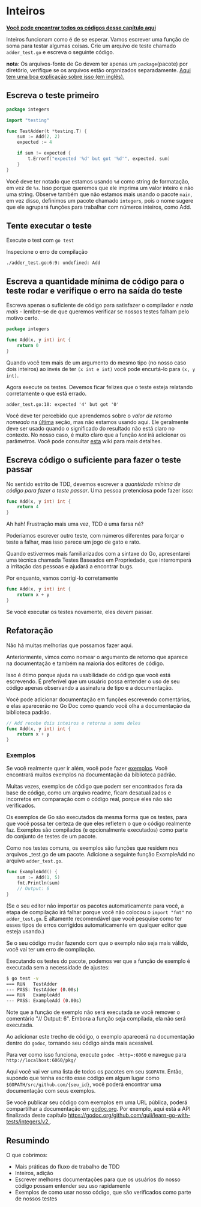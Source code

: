 # Inteiros

**[Você pode encontrar todos os códigos desse capítulo aqui](https://github.com/larien/learn-go-with-tests/tree/master/integers)**

Inteiros funcionam como é de se esperar. Vamos escrever uma função de soma para testar algumas coisas. Crie um arquivo de teste chamado `adder_test.go` e escreva o seguinte código.

**nota**: Os arquivos-fonte de Go devem ter apenas um `package`(pacote) por diretório, verifique se os arquivos estão organizados separadamente. [Aqui tem uma boa explicação sobre isso (em inglês).](https://dave.cheney.net/2014/12/01/five-suggestions-for-setting-up-a-go-project)

## Escreva o teste primeiro

```go
package integers

import "testing"

func TestAdder(t *testing.T) {
    sum := Add(2, 2)
    expected := 4

    if sum != expected {
        t.Errorf("expected '%d' but got '%d'", expected, sum)
    }
}
```

Você deve ter notado que estamos usando `%d` como string de formatação, em vez de `%s`. Isso porque queremos que ele imprima um valor inteiro e não uma string.
Observe também que não estamos mais usando o pacote `main`, em vez disso, definimos um pacote chamado `integers`, pois o nome sugere que ele agrupará funções para trabalhar com números inteiros, como Add.

## Tente executar o teste

Execute o test com `go test`

Inspecione o erro de compilação

`./adder_test.go:6:9: undefined: Add`

## Escreva a quantidade mínima de código para o teste rodar e verifique o erro na saída do teste

Escreva apenas o suficiente de código para satisfazer o compilador _e nada mais_ - lembre-se de que queremos verificar se nossos testes falham pelo motivo certo.

```go
package integers

func Add(x, y int) int {
    return 0
}
```
Quando você tem mais de um argumento do mesmo tipo (no nosso caso dois inteiros) ao invés de ter `(x int e int)` você pode encurtá-lo para `(x, y int)`.

Agora execute os testes. Devemos ficar felizes que o teste esteja relatando corretamente o que está errado.

`adder_test.go:10: expected '4' but got '0'`

Você deve ter percebido que aprendemos sobre o _valor de retorno nomeado_ na [última](hello-world.md#one...last...refactor?) seção, mas não estamos usando aqui. Ele geralmente deve ser usado quando o significado do resultado não está claro no contexto. No nosso caso, é muito claro que a função `Add` irá adicionar os parâmetros. Você pode consultar [esta](https://github.com/golang/go/wiki/CodeReviewComments#named-result-parameters) wiki para mais detalhes.

## Escreva código o suficiente para fazer o teste passar

No sentido estrito de TDD, devemos escrever a _quantidade mínima de código para fazer o teste passar_. Uma pessoa pretenciosa pode fazer isso:

```go
func Add(x, y int) int {
    return 4
}
```
Ah hah! Frustração mais uma vez, TDD é uma farsa né?

Poderíamos escrever outro teste, com números diferentes para forçar o teste a falhar, mas isso parece um jogo de gato e rato.

Quando estivermos mais familiarizados com a sintaxe do Go, apresentarei uma técnica chamada Testes Baseados em Propriedade, que interromperá a irritação das pessoas e ajudará a encontrar bugs.

Por enquanto, vamos corrigi-lo corretamente

```go
func Add(x, y int) int {
    return x + y
}
```

Se você executar os testes novamente, eles devem passar.

## Refatoração

Não há muitas melhorias que possamos fazer aqui.

Anteriormente, vimos como nomear o argumento de retorno que aparece na documentação e também na maioria dos editores de código.

Isso é ótimo porque ajuda na usabilidade do código que você está escrevendo. É preferível que um usuário possa entender o uso de seu código apenas observando a assinatura de tipo e a documentação.

Você pode adicionar documentação em funções escrevendo comentários, e elas aparecerão no Go Doc como quando você olha a documentação da biblioteca padrão.

```go
// Add recebe dois inteiros e retorna a soma deles
func Add(x, y int) int {
    return x + y
}
```

### Exemplos

Se você realmente quer ir além, você pode fazer [exemplos](https://blog.golang.org/examples). Você encontrará muitos exemplos na documentação da biblioteca padrão.

Muitas vezes, exemplos de código que podem ser encontrados fora da base de código, como um arquivo readme, ficam desatualizados e incorretos em comparação com o código real, porque eles não são verificados.

Os exemplos de Go são executados da mesma forma que os testes, para que você possa ter certeza de que eles refletem o que o código realmente faz.
Exemplos são compilados \(e opcionalmente executados\) como parte do conjunto de testes de um pacote.

Como nos testes comuns, os exemplos são funções que residem nos arquivos \_test.go de um pacote. Adicione a seguinte função ExampleAdd no arquivo `adder_test.go`.

```go
func ExampleAdd() {
    sum := Add(1, 5)
    fmt.Println(sum)
    // Output: 6
}
```
(Se o seu editor não importar os pacotes automaticamente para você, a etapa de compilação irá falhar porque você não colocou o `import "fmt"` no `adder_test.go`. É altamente recomendável que você pesquise como ter esses tipos de erros corrigidos automaticamente em qualquer editor que esteja usando.)

Se o seu código mudar fazendo com que o exemplo não seja mais válido, você vai ter um erro de compilação.

Executando os testes do pacote, podemos ver que a função de exemplo é executada sem a necessidade de ajustes:

```bash
$ go test -v
=== RUN   TestAdder
--- PASS: TestAdder (0.00s)
=== RUN   ExampleAdd
--- PASS: ExampleAdd (0.00s)
```

Note que a função de exemplo não será executada se você remover o comentário "// Output: 6". Embora a função seja compilada, ela não será executada.

Ao adicionar este trecho de código, o exemplo aparecerá na documentação dentro do `godoc`, tornando seu código ainda mais acessível.

Para ver como isso funciona, execute `godoc -http=:6060` e navegue para `http://localhost:6060/pkg/`

Aqui você vai ver uma lista de todos os pacotes em seu `$GOPATH`. Então, supondo que tenha escrito esse código em algum lugar como `$GOPATH/src/github.com/{seu_id}`, você poderá encontrar uma documentação com seus exemplos.

Se você publicar seu código com exemplos em uma URL pública, poderá compartilhar a documentação em [godoc.org](https://godoc.org). Por exemplo, aqui está a API finalizada deste capítulo [https://godoc.org/github.com/quii/learn-go-with-tests/integers/v2 ](https://godoc.org/github.com/quii/learn-go-with-tests/integers/v2).

## Resumindo

O que cobrimos:

* Mais práticas do fluxo de trabalho de TDD
* Inteiros, adição
* Escrever melhores documentações para que os usuários do nosso código possam entender seu uso rapidamente
* Exemplos de como usar nosso código, que são verificados como parte de nossos testes
